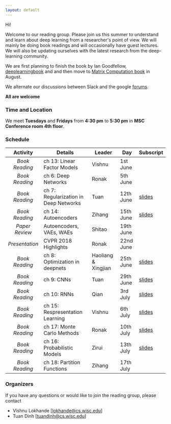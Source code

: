 ```yaml
---
layout: default
---
```


Hi!

Welcome to our reading group. Please join us this summer to understand and learn about deep learning from a researcher's point of view. We will mainly be doing book readings and will occasionally have guest lectures. We will also be updating ourselves with the latest research from the deep-learning community.

We are first planning to finish the book by Ian Goodfellow, [deeplearningbook](http://www.deeplearningbook.org/) and and then move to [Matrix Computation book](http://web.mit.edu/ehliu/Public/sclark/Golub%20G.H.,%20Van%20Loan%20C.F.-%20Matrix%20Computations.pdf) in August.

We alternate our discussions between Slack and the google [forums](https://groups.google.com/d/forum/dlta-reading). 

**All are welcome**

### Time and Location

We meet **Tuesdays** and **Fridays** from **4:30 pm** to **5:30 pm** in **MSC Conference room 4th floor**.


### Schedule

|  **Activity**   | **Details**                           | **Leader**  | **Day**   | **Subscript**|
|:---------------:|---------------------------------------|-------------|-----------|---------------
| _Book Reading_  | ch 13: Linear Factor Models           | Vishnu      | 1st June  |              |
| _Book Reading_  | ch 6: Deep Networks                   | Ronak       | 5th June  |              |
| _Book Reading_  | ch 7: Regularization in Deep Networks | Tuan        | 12th June |[slides](https://drive.google.com/file/d/1syKNS_3TAREMZeFnLbo9vklV4XBx32X-/view?usp=sharing)    |
| _Book Reading_  | ch 14: Autoencoders                   | Zihang      | 15th June |[slides](https://drive.google.com/file/d/1syKNS_3TAREMZeFnLbo9vklV4XBx32X-/view?usp=sharing)    |
| _Paper Review_  | Autoencoders, VAEs, WAEs              | Shitao      | 19th June |              |
| _Presentation_  | CVPR 2018 Highlights                  | Ronak       | 22nd June |              |
| _Book Reading_  | ch 8: Optimization in deepnets        | Haoliang & Xingjian       | 25th June | [slides](https://drive.google.com/file/d/1M59FizkqmBZbv9ZxnQkYgShXkyuvQBpb/view?usp=sharing)|
| _Book Reading_  | ch 9: CNNs                            | Tuan        | 29th June | [slides](https://drive.google.com/file/d/1bTrtpA9PTI38MQR_fcWg2f8cuOnSXLnU/view?usp=sharing)|
| _Book Reading_  | ch 10: RNNs                           | Qian        | 3rd July |  [slides](https://drive.google.com/file/d/139y8ssm-EqeMjOwNeE6A5koKvDtvX9Ef/view?usp=sharing)|
| _Book Reading_  | ch 15: Respresentation Learning       | Vishnu      | 6th July | [slides](https://drive.google.com/file/d/1zipsckxVLOizFAhtUzoAGutQ7lkzuFSC/view?usp=sharing)|
| _Book Reading_  | ch 17: Monte Carlo Methods            | Ronak       | 10th July | [slides](https://drive.google.com/file/d/1kRjn4xwaPTGbXSgS1194xNCHVAtcz6GW/view?usp=sharing)|
| _Book Reading_  | ch 16: Probabilistic Models           | Zirui       | 13th July | [slides](https://drive.google.com/file/d/13wjyIEpmVWXRFkBh2RS9SIBuJYte8SGG/view?usp=sharing)|
| _Book Reading_  | ch 18: Partition Functions            | Zihang      | 17th July |           |





### Organizers

If you have any questions or would like to join the reading group, please contact
- Vishnu Lokhande [lokhande@cs.wisc.edu]
- Tuan Dinh [tuandinh@cs.wisc.edu]


<!---
Text can be **bold**, _italic_, or ~~strikethrough~~.

[Link to another page](./another-page.html).

There should be whitespace between paragraphs.

There should be whitespace between paragraphs. We recommend including a README, or a file with information about your project.

# Header 1

This is a normal paragraph following a header. GitHub is a code hosting platform for version control and collaboration. It lets you and others work together on projects from anywhere.

## Header 2

> This is a blockquote following a header.
>
> When something is important enough, you do it even if the odds are not in your favor.

### Header 3

```js
// Javascript code with syntax highlighting.
var fun = function lang(l) {
  dateformat.i18n = require('./lang/' + l)
  return true;
}
```

```ruby
# Ruby code with syntax highlighting
GitHubPages::Dependencies.gems.each do |gem, version|
  s.add_dependency(gem, "= #{version}")
end
```

#### Header 4

*   This is an unordered list following a header.
*   This is an unordered list following a header.
*   This is an unordered list following a header.

##### Header 5

1.  This is an ordered list following a header.
2.  This is an ordered list following a header.
3.  This is an ordered list following a header.

###### Header 6

| head1        | head two          | three |
|:-------------|:------------------|:------|
| ok           | good swedish fish | nice  |
| out of stock | good and plenty   | nice  |
| ok           | good `oreos`      | hmm   |
| ok           | good `zoute` drop | yumm  |

### There's a horizontal rule below this.

* * *

### Here is an unordered list:

*   Item foo
*   Item bar
*   Item baz
*   Item zip

### And an ordered list:

1.  Item one
1.  Item two
1.  Item three
1.  Item four

### And a nested list:

- level 1 item
  - level 2 item
  - level 2 item
    - level 3 item
    - level 3 item
- level 1 item
  - level 2 item
  - level 2 item
  - level 2 item
- level 1 item
  - level 2 item
  - level 2 item
- level 1 item

### Small image

![Octocat](https://assets-cdn.github.com/images/icons/emoji/octocat.png)

### Large image

![Branching](https://guides.github.com/activities/hello-world/branching.png)


### Definition lists can be used with HTML syntax.

<dl>
<dt>Name</dt>
<dd>Godzilla</dd>
<dt>Born</dt>
<dd>1952</dd>
<dt>Birthplace</dt>
<dd>Japan</dd>
<dt>Color</dt>
<dd>Green</dd>
</dl>

```
Long, single-line code blocks should not wrap. They should horizontally scroll if they are too long. This line should be long enough to demonstrate this.
```

```
The final element.
``` --->
